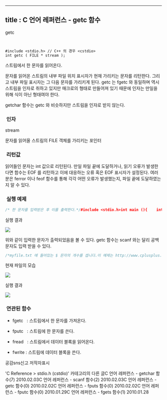 ----------------
title : C 언어 레퍼런스 - getc 함수
--------------


getc



```info


﻿#include <stdio.h> // C++ 의 경우 <cstdio>﻿﻿﻿ 
int getc ( FILE * stream );
```

스트림에서 한 문자를 읽어온다.

문자를 읽어온 스트림의 내부 파일 위치 표시자가 현재 가리키는 문자를 리턴한다. 그리고 내부 파일 표시자는 그 다음 문자를 가리키게 된다. 
getc 는 fgetc 와 동일하며 역시 스트림을 인자로 취하고 있지만 매크로의 형태로 만들어져 있기 때문에 인자는 만일을 위해 식이 아닌 형태여야 한다. 

getchar 함수는 getc 와 비슷하지만 스트림을 인자로 받지 않는다. 



###  인자




stream

문자를 읽어올 스트림의 FILE 객체를 가리키는 포인터



###  리턴값




읽어들인 문자는 int 값으로 리턴된다.
만일 파일 끝에 도달하거나, 읽기 오류가 발생한다면 함수는 EOF 를 리턴하고 이에 대응하는 오류 혹은 EOF 표시자가 설정된다. 여러분은 ferror 이나 feof 함수를 통해 각각 어떤 오류가 발생했는지, 파일 끝에 도달하였는지 알 수 있다. 



###  실행 예제


```cpp
/* 한 문자를 입력받은 후 이를 출력한다.*/#include <stdio.h>int main (){    int c;    c = getc(stdin);    printf("입력한 문자 : %c", c);    return 0;}
```

실행 결과


![](http://img1.daumcdn.net/thumb/R1920x0/?fname=http%3A%2F%2Fcfile9.uf.tistory.com%2Fimage%2F1703A41F4B6817C08DA705)



위와 같이 입력한 문자가 출력되었음을 볼 수 있다. getc 함수는 scanf 와는 달리 공백 문자도 입력 받을 수 있다. 

```cpp
/*myfile.txt 에 들어있는 $ 문자의 개수를 셉니다.이 예제는 http://www.cplusplus.com/reference/clibrary/cstdio/getc/에서 가져왔습니다.  */#include <stdio.h>int main (){    FILE * pFile;    int c;    int n = 0;    pFile=fopen ("myfile.txt","r");    if (pFile==NULL) perror ("Error opening file");    else    {        do {            c = getc (pFile);            if (c == '$') n++;        } while (c != EOF);        fclose (pFile);        printf ("File contains %d$.\n",n);    }    return 0;}
```

현재 파일의 모습

![](http://img1.daumcdn.net/thumb/R1920x0/?fname=http%3A%2F%2Fcfile2.uf.tistory.com%2Fimage%2F127BE4224B68175B48FF15)

실행 결과


![](http://img1.daumcdn.net/thumb/R1920x0/?fname=http%3A%2F%2Fcfile24.uf.tistory.com%2Fimage%2F11249C204B68174A101E4C)




###  연관된 함수





* fgetc
  : 스트림에서 한 문자를 가져온다. 



* fputc
  : 스트림에 한 문자를 쓴다. 



* fread
  : 스트림에서 데이터 블록을 읽어온다. 



* fwrite
 : 스트림에 데이터 블록을 쓴다. 







공감sns신고
저작자표시

'C Reference > stdio.h (cstdio)' 카테고리의 다른 글C 언어 레퍼런스 - getchar 함수(7)
2010.02.03C 언어 레퍼런스 - scanf 함수(2)
2010.02.03C 언어 레퍼런스 - getc 함수(0)
2010.02.02C 언어 레퍼런스 - fputs 함수(0)
2010.02.02C 언어 레퍼런스 -  fputc 함수(0)
2010.01.29C 언어 레퍼런스 - fgets 함수(1)
2010.01.28

